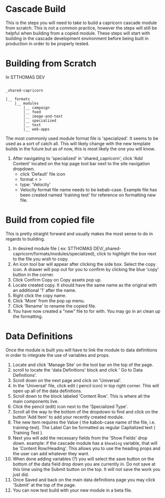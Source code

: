 # Cascade Build

This is the steps you will need to take to build a capricorn cascade module from scratch. This is not a common practice, however the steps will still be helpful when building from a copied module. These steps will start with building in the cascade development environment before being built in production in order to be properly tested.

# Building from Scratch

In STTHOMAS DEV 

```

_shared-capricorn

|__ formats
    |__ modules
        |__ campaign
        |__ feed
        |__ image-and-text
        |__ specialized
        |__ text
        |__ web-apps

```

The most commonly used module format file is 'specialized'. It seems to be used as a sort of catch all. This will likely change with the new template builds in the future but as of now, this is most likely the one you will know.

1) After navigating to 'specialized' in 'shared_capricorn', click 'Add Content' located on the top page tool bar next to the site navigation dropdown. 
   - click 'Default' file icon
    - format < >
     - type: 'Velocity'
     - Velocity format file name needs to be kebab-case.
    Example file has been created named 'training test' for reference on formatting new file.

 
# Build from copied file

This is pretty straight forward and usually makes the most sense to do in regards to building.

1) In desired module file ( ex: STTHOMAS DEV/_shared-capricorn/formats/modules/specialized), click to highlight the box next to the file you wish to copy.
2) An icon tool bar will appear after clicking the side box. Select the copy icon. A drawer will pop out for you to confirm by clicking the blue 'copy' button in the corner.
3) Click Confirm Copy on Copy assets pop up.
4) Locate created copy. It should have the same name as the original with an additional '1' after the name.
5) Right click the copy name.
6) Click 'More' from the pop up menu. 
7) Click 'Rename' to rename the copied file.
8) You have now created a "new" file to for with. You may go in an clean up the formatting. 

# Data Definitions 
 Once the module is built you will have to link the module to data definitions in order to integrate the use of variables and props.

1) Locate and click 'Manage Site' on the tool bar on the top of the page.
2) scroll to locate the 'data Definitions'  block and click ' Go to Data Definitions'.
3) Scroll down on the next page and click on 'Universal'.
4) In the 'Universal' file, click edit ( pencil icon) in top right corner. This will open up all of the data definitions.
5) Scroll down to the block labeled 'Content Row'. This is where all the main components live.
6) Click the pencil (edit) icon next to the 'Specialized Type'.
7) Scroll all the way to the bottom of the dropdown to find and click on the button 'Add Item' to add your recently created module. 
8) The new item requires the Value ( the kabob-case name of the file, i.e. training-test). The Label Can be formatted as regular Capitalized text ( Training Test ).
9) Next you will add the necessary fields from the 'Show Fields' drop down.
    example: if the cascade module has a `$heading` variable, that will be 'Content Row/Heading'.
    This allows you to use the heading props and the user can add whatever they want.
10) When done adding variables (?) you will select the save button on the bottom of the data field drop down you are currently in. Do not save at this time using the Submit button on the top. It will not save the work you just did.
11) Once Saved and back on the main data definitions page you may click 'Submit' at the top of the page.
12) You can now test build with your new module in a beta file.
   

 